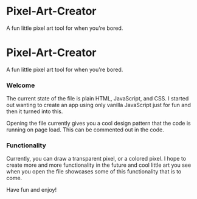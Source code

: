 # Pixel-Art-Creator
A fun little pixel art tool for when you're bored.

# Pixel-Art-Creator
A fun little pixel art tool for when you're bored.

### Welcome

The current state of the file is plain HTML, JavaScript, and CSS. I started out wanting to create an app using only vanilla JavaScript just for fun and then it turned into this.

Opening the file currently gives you a cool design pattern that the code is running on page load. This can be commented out in the code.

### Functionality

Currently, you can draw a transparent pixel, or a colored pixel. I hope to create more and more functionality in the future and cool little art you see when you open the file showcases some of this functionality that is to come.

Have fun and enjoy!
